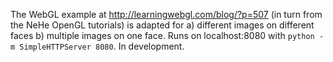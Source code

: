 The WebGL example at http://learningwebgl.com/blog/?p=507 (in turn from the NeHe OpenGL tutorials) is adapted for a) different images on different faces b) multiple images on one face.
Runs on localhost:8080 with <code>python -m SimpleHTTPServer 8080</code>.
In development.